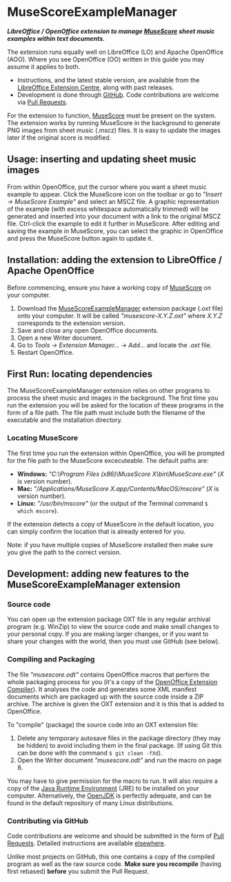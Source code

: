 # MuseScoreExampleManager
***LibreOffice / OpenOffice extension to manage [MuseScore](https://musescore.org/) sheet music examples within text documents.***

The extension runs equally well on LibreOffice (LO) and Apache OpenOffice (AOO).
Where you see OpenOffice (OO) written in this guide you may assume it applies to both.

- Instructions, and the latest stable version, are available from the
  [LibreOffice Extension Centre](http://extensions.libreoffice.org/extension-center/musescore-example-manager),
  along with past releases.
- Development is done through [GitHub](https://github.com/MarcSabatella/MuseScoreExampleManager).
  Code contributions are welcome via [Pull Requests](https://help.github.com/articles/using-pull-requests/).

For the extension to function, [MuseScore](https://musescore.org/)
must be present on the system.
The extension works by running MuseScore in the background to generate PNG
images from sheet music (.mscz) files. It is easy to update
the images later if the original score is modified.

## Usage: inserting and updating sheet music images

From within OpenOffice, put the cursor where you want a sheet music example
to appear. Click the MuseScore icon on the toolbar or
go to *"Insert -> MuseScore Example"* and select an MSCZ file. A
graphic representation of the example (with excess whitespace automatically
trimmed) will be generated and inserted into your document with a link to
the original MSCZ file.  Ctrl-click the example to edit it further in
MuseScore. After editing and saving the example in MuseScore, you can select
the graphic in OpenOffice and press the MuseScore button again to update it.

## Installation: adding the extension to LibreOffice / Apache OpenOffice

Before commencing, ensure you have a working copy of [MuseScore](https://musescore.org/) on your computer.

1. Download the [MuseScoreExampleManager](http://extensions.libreoffice.org/extension-center/musescore-example-manager)
   extension package (*.oxt* file) onto your computer. It will be called _"musescore-X.Y.Z.oxt"_
   where *X.Y.Z* corresponds to the extension version.
2. Save and close any open OpenOffice documents.
3. Open a new Writer document.
4. Go to _Tools -> Extension Manager... -> Add..._ and locate the *.oxt* file.
5. Restart OpenOffice.

## First Run: locating dependencies

The MuseScoreExampleManager extension relies on other programs to process the sheet
music and images in the background. The first time you run the extension you will be
asked for the location of these programs in the form of a file path. The file path
must include both the filename of the executable and the installation directory.

### Locating MuseScore

The first time you run the extension within OpenOffice, you will be prompted
for the file path to the MuseScore excecuteable. The default paths are:

- __Windows:__ _"C:\Program Files (x86)\MuseScore X\bin\MuseScore.exe"_ (*X* is version number).
- __Mac:__ _"/Applications/MuseScore X.app/Contents/MacOS/mscore"_ (*X* is version number).
- __Linux:__ _"/usr/bin/mscore"_ (or the output of the Terminal command `$ which mscore`).

If the extension detects a copy of MuseScore in the default location,
you can simply confirm the location that is already entered for you.

Note: if you have multiple copies of MuseScore installed then make sure
you give the path to the correct version.

## Development: adding new features to the MuseScoreExampleManager extension

### Source code

You can open up the extension package OXT file in any regular archival
program (e.g. WinZip) to view the source code and make small changes to
your personal copy. If you are making larger changes, or if you want to
share your changes with the world, then you must use GitHub (see below).

### Compiling and Packaging

The file _"musescore.odt"_ contains OpenOffice macros that perform
the whole packaging process for you (it's a copy of the
[OpenOffice Extension Compiler](https://wiki.openoffice.org/wiki/Extensions_Packager#Extension_Compiler)).
It analyses the code and generates some XML manifest documents which are
packaged up with the source code inside a ZIP archive. The archive is given
the OXT extension and it is this that is added to OpenOffice.

To "compile" (package) the source code into an OXT extension file:

1. Delete any temporary autosave files in the package directory (they
   may be hidden) to avoid including them in the final package. (If using
   Git this can be done with the command `$ git clean -fXd`).
2. Open the Writer document _"musescore.odt"_ and run the macro on page 8.

You may have to give permission for the macro to run. It will also require a copy
of the [Java Runtime Environment](https://www.java.com) (JRE) to be installed on
your computer. Alternatively, the [OpenJDK](http://openjdk.java.net/) is perfectly
adequate, and can be found in the default repository of many Linux distributions.

### Contributing via GitHub

Code contributions are welcome and should be submitted in the form of
[Pull Requests](https://help.github.com/articles/using-pull-requests/).
Detailed instructions are available
[elsewhere](https://help.github.com/articles/good-resources-for-learning-git-and-github/).

Unlike most projects on GitHub, this one contains a copy of the compiled
program as well as the raw source code. **Make sure you recompile**
(having first rebased) **before** you submit the Pull Request.

